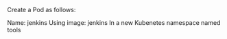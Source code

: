 Create a Pod as follows:

Name: jenkins
Using image: jenkins
In a new Kubenetes namespace named tools 